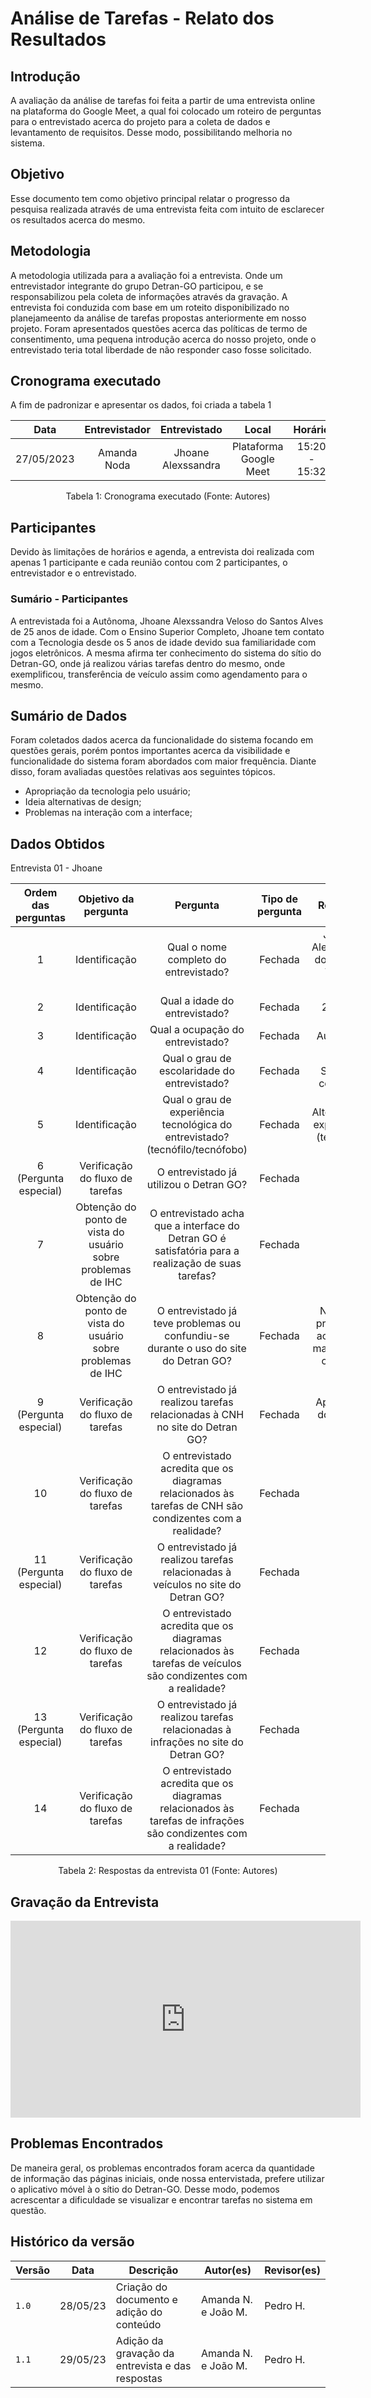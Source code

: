 # Análise de Tarefas - Relato dos Resultados

## Introdução

A avaliação da análise de tarefas foi feita a partir de uma entrevista online na plataforma do Google Meet, a qual foi colocado um roteiro de perguntas para o entrevistado acerca do projeto para a coleta de dados e levantamento de requisitos. Desse modo, possibilitando melhoria no sistema.

## Objetivo 

Esse documento tem como objetivo principal relatar o progresso da pesquisa realizada através de uma entrevista feita com intuito de esclarecer os resultados acerca do mesmo.

## Metodologia

A metodologia utilizada para a avaliação foi a entrevista. Onde um entrevistador integrante do grupo Detran-GO participou, e se responsabilizou pela coleta de informações através da gravação.
A entrevista foi conduzida com base em um roteito disponibilizado no planejameento da análise de tarefas propostas anteriormente em nosso projeto. Foram apresentados questões acerca das políticas de termo de consentimento, uma pequena introdução acerca do nosso projeto, onde o entrevistado teria total liberdade de não responder caso fosse solicitado.

## Cronograma executado

A fim de padronizar e apresentar os dados, foi criada a tabela 1

|  **Data**  | **Entrevistador** |  **Entrevistado**  |       **Local**        | **Horário** |
|:----------:|:-----------------:|:------------------:|:----------------------:|:-----------:|
| 27/05/2023 | Amanda Noda       | Jhoane Alexssandra | Plataforma Google Meet |15:20 - 15:32|

<center>

Tabela 1: Cronograma executado (Fonte: Autores)

</center>

## Participantes

Devido às limitações de horários e agenda, a entrevista doi realizada com apenas 1 participante e cada reunião contou com 2 participantes, o entrevistador e o entrevistado.

### Sumário - Participantes

A entrevistada foi a Autônoma, Jhoane Alexssandra Veloso do Santos Alves de 25 anos de idade. Com o Ensino Superior Completo, Jhoane tem contato com a Tecnologia desde os 5 anos de idade devido sua familiaridade com jogos eletrônicos. A mesma afirma ter conhecimento do sistema do sítio do Detran-GO, onde já realizou várias tarefas dentro do mesmo, onde exemplificou, transferência de veículo assim como agendamento para o mesmo.

## Sumário de Dados

Foram coletados dados acerca da funcionalidade do sistema focando em questões gerais, porém pontos importantes acerca da visibilidade e funcionalidade do sistema foram abordados com maior frequência. Diante disso, foram avaliadas questões relativas aos seguintes tópicos.

- Apropriação da tecnologia pelo usuário;
- Ideia alternativas de design;
- Problemas na interação com a interface;

## Dados Obtidos

Entrevista 01 - Jhoane

| **Ordem das perguntas** | **Objetivo da pergunta**                                     | **Pergunta**                                                                                                   | **Tipo de pergunta** | **Resposta**                                                              |
|:-----------------------:|:------------------------------------------------------------:|:--------------------------------------------------------------------------------------------------------------:|:--------------------:|:-------------------------------------------------------------------------:|
| 1                       | Identificação                                                | Qual o nome completo do entrevistado?                                                                          | Fechada              | Jhoane Alexssandra dos Santos Veloso Alves                                |
| 2                       | Identificação                                                | Qual a idade do entrevistado?                                                                                  | Fechada              | 25 anos                                                                   |
| 3                       | Identificação                                                | Qual a ocupação do entrevistado?                                                                               | Fechada              | Autônoma                                                                  |
| 4                       | Identificação                                                | Qual o grau de escolaridade do entrevistado?                                                                   | Fechada              | Ensino Superior completo                                                  |
| 5                       | Identificação                                                | Qual o grau de experiência tecnológica do entrevistado? (tecnófilo/tecnófobo)                                  | Fechada              | Alto grau de experiência (tecnófilo)                                      |
| 6 (Pergunta especial)   | Verificação do fluxo de tarefas                              | O entrevistado já utilizou o Detran GO?                                                                        | Fechada              | Sim                                                                       |
| 7                       | Obtenção do ponto de vista do usuário sobre problemas de IHC | O entrevistado acha que a interface do Detran GO é satisfatória para a realização de suas tarefas?             | Fechada              | Não |
| 8                       | Obtenção do ponto de vista do usuário sobre problemas de IHC | O entrevistado já teve problemas ou confundiu-se durante o uso do site do Detran GO?                           | Fechada              | Não teve problemas ao utilizar, mas o site é confuso                                  |
| 9 (Pergunta especial)   | Verificação do fluxo de tarefas                              | O entrevistado já realizou tarefas relacionadas à CNH no site do Detran GO?                                    | Fechada              | Apenas no do Detran DF                                                    |
| 10                      | Verificação do fluxo de tarefas                              | O entrevistado acredita que os diagramas relacionados às tarefas de CNH são condizentes com a realidade?       | Fechada              | Sim                                                                       |
| 11 (Pergunta especial)  | Verificação do fluxo de tarefas                              | O entrevistado já realizou tarefas relacionadas à veículos no site do Detran GO?                               | Fechada              | Sim                                                                       |
| 12                      | Verificação do fluxo de tarefas                              | O entrevistado acredita que os diagramas relacionados às tarefas de veículos são condizentes com a realidade?  | Fechada              | Sim                                                                       |
| 13 (Pergunta especial)  | Verificação do fluxo de tarefas                              | O entrevistado já realizou tarefas relacionadas à infrações no site do Detran GO?                              | Fechada              | Sim                                                                       |
| 14                      | Verificação do fluxo de tarefas                              | O entrevistado acredita que os diagramas relacionados às tarefas de infrações são condizentes com a realidade? | Fechada              | Sim                                                                       |

<center>
Tabela 2: Respostas da entrevista 01 (Fonte: Autores)
</center>

## Gravação da Entrevista

<iframe width="560" height="315" src="https://www.youtube.com/embed/cFUjfqpNLGQ" title="YouTube video player" frameborder="0" allow="accelerometer; autoplay; clipboard-write; encrypted-media; gyroscope; picture-in-picture; web-share" allowfullscreen></iframe>

## Problemas Encontrados

De maneira geral, os problemas encontrados foram acerca da quantidade de informação das páginas iniciais, onde nossa entervistada, prefere utilizar o aplicativo móvel à o sítio do Detran-GO. Desse modo, podemos acrescentar a dificuldade se visualizar e encontrar tarefas no sistema em questão.

## Histórico da versão
| Versão | Data     | Descrição                                 | Autor(es) | Revisor(es) |
| ------ | -------- | ----------------------------------------- | --------- | ----------- |
| `1.0`  | 28/05/23 | Criação do documento e adição do conteúdo | Amanda N. e João M. | Pedro H.   |
| `1.1`  | 29/05/23 | Adição da gravação da entrevista e das respostas | Amanda N. e João M. | Pedro H.   |